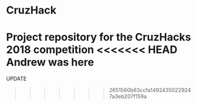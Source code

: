 # CruzHack
Project repository for the CruzHacks 2018 competition
<<<<<<< HEAD
Andrew was here
=======

UPDATE
>>>>>>> 2651560b63ccfa14924350229247a3eb207f159a
